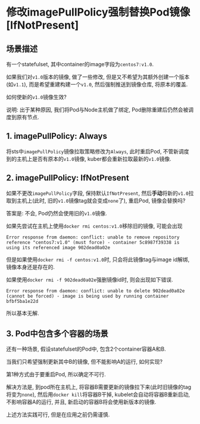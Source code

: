 # 修改imagePullPolicy强制替换Pod镜像[IfNotPresent]

## 场景描述

有一个statefulset, 其中container的image字段为`centos7:v1.0`.

如果我们对`v1.0`版本的镜像, 做了一些修改, 但是又不希望为其额外创建一个版本(如`v1.1`), 而是希望重建构建一个`v1.0`, 然后强制推送到镜像仓库, 将原本的覆盖.

如何使新的`v1.0`镜像生效?

说明: 出于某种原因, 我们将Pod与Node主机做了绑定, Pod删除重建后仍然会被调度到原有节点.

## 1. imagePullPolicy: Always

将sts中`imagePullPolicy`镜像拉取策略修改为`Always`, 此时重启Pod, 不管新调度到的主机上是否有原本的`v1.0`镜像, kuber都会重新拉取最新的`v1.0`镜像.

## 2. imagePullPolicy: IfNotPresent

如果不更改`imagePullPolicy`字段, 保持默认`IfNotPresent`, 然后**手动**将新的`v1.0`拉取到主机上(此时, 旧的`v1.0`镜像tag就会变成`none`了), 重启Pod, 镜像会替换吗?

答案是: 不会, Pod仍然会使用旧的`v1.0`镜像.

如果先尝试在主机上使用`docker rmi centos:v1.0`移除旧的镜像, 可能会出现

```
Error response from daemon: conflict: unable to remove repository reference "centos7:v1.0" (must force) - container 5c8987f39338 is using its referenced image 902dead0a02e
```

但是如果使用`docker rmi -f centos:v1.0`时, 只会将此镜像tag与image id解绑, 镜像本身还是存在的.

如果使用`docker rmi -f 902dead0a02e`强删镜像id时, 则会出现如下错误.

```
Error response from daemon: conflict: unable to delete 902dead0a02e (cannot be forced) - image is being used by running container bfbf5ba1e22d
```

所以基本无解.

## 3. Pod中包含多个容器的场景

还有一种场景, 假设statefulset的Pod中, 包含2个container容器A和B. 

当我们只希望强制更新其中B的镜像, 但不能影响A的运行, 如何实现?

第1种方式由于要重启Pod, 所以确定不可行.

解决方法是, 到pod所在主机上, 将容器B需要更新的镜像拉下来(此时旧镜像的tag将变为`none`), 然后用`docker kill`将容器B干掉, kubelet会自动将容器B重新启动, 不影响容器A的运行, 并且, 新启动的容器B将会使用新版本的镜像.

上述方法实践可行, 但是在应用之前仍需谨慎.
